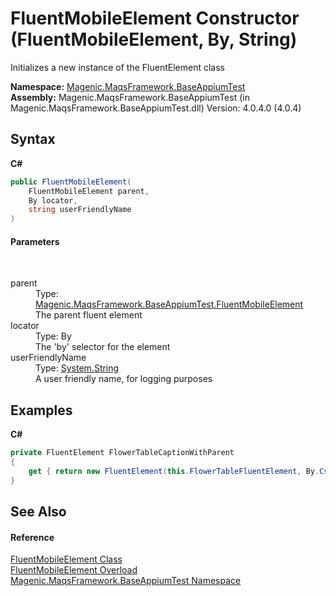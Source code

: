# FluentMobileElement Constructor (FluentMobileElement, By, String)
 

Initializes a new instance of the FluentElement class

**Namespace:**&nbsp;<a href="#/MAQS_4/Appium_AUTOGENERATED/Magenic-MaqsFramework-BaseAppiumTest_Namespace">Magenic.MaqsFramework.BaseAppiumTest</a><br />**Assembly:**&nbsp;Magenic.MaqsFramework.BaseAppiumTest (in Magenic.MaqsFramework.BaseAppiumTest.dll) Version: 4.0.4.0 (4.0.4)

## Syntax

**C#**<br />
``` C#
public FluentMobileElement(
	FluentMobileElement parent,
	By locator,
	string userFriendlyName
)
```


#### Parameters
&nbsp;<dl><dt>parent</dt><dd>Type: <a href="#/MAQS_4/Appium_AUTOGENERATED/FluentMobileElement_Class">Magenic.MaqsFramework.BaseAppiumTest.FluentMobileElement</a><br />The parent fluent element</dd><dt>locator</dt><dd>Type: By<br />The 'by' selector for the element</dd><dt>userFriendlyName</dt><dd>Type: <a href="http://msdn2.microsoft.com/en-us/library/s1wwdcbf" target="_blank">System.String</a><br />A user friendly name, for logging purposes</dd></dl>

## Examples

**C#**<br />
``` C#
private FluentElement FlowerTableCaptionWithParent
{
    get { return new FluentElement(this.FlowerTableFluentElement, By.CssSelector("CAPTION > Strong"), "Flower table caption"); }
}
```


## See Also


#### Reference
<a href="#/MAQS_4/Appium_AUTOGENERATED/FluentMobileElement_Class">FluentMobileElement Class</a><br /><a href="#/MAQS_4/Appium_AUTOGENERATED/FluentMobileElement_Constructor">FluentMobileElement Overload</a><br /><a href="#/MAQS_4/Appium_AUTOGENERATED/Magenic-MaqsFramework-BaseAppiumTest_Namespace">Magenic.MaqsFramework.BaseAppiumTest Namespace</a><br />